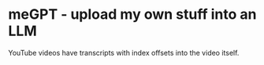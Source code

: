 # meGPT - upload my own stuff into an LLM

YouTube videos have transcripts with index offsets into the video itself.
